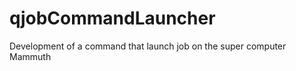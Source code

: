 qjobCommandLauncher
===================

Development of a command that launch job on the super computer Mammuth 
